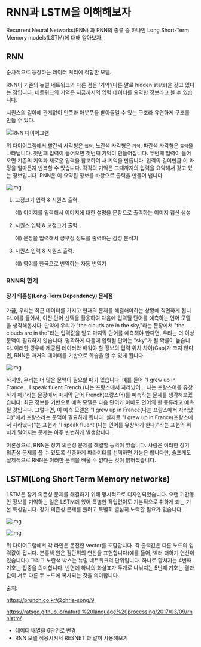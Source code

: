 # RNN과 LSTM을 이해해보자

Recurrent Neural Networks(RNN) 과 RNN의 종류 중 하나인                                         Long Short-Term Memory models(LSTM)에 대해 알아보자.

## RNN

순차적으로 등장하는 데이터 처리에 적합한 모델.

RNN이 기존의 뉴럴 네트워크와 다른 점은 ‘기억’(다른 말로 hidden state)을 갖고 있다는 점입니다. 네트워크의 기억은 지금까지의 입력 데이터를 요약한 정보라고 볼 수 있습니다.

시퀀스의 길이에 관계없이 인풋과 아웃풋을 받아들일 수 있는 구조라 유연하게 구조를 만들 수 있다.

![RNN 다이어그램](https://files.slack.com/files-pri/T25783BPY-F6YUKQKCP/rnn-diagram.png?pub_secret=9e9b7d3f1e)

위 다이어그램에서 빨간색 사각형은 `입력`, 노란색 사각형은 `기억`, 파란색 사각형은 `출력`을 나타냅니다. 첫번째 입력이 들어오면 첫번째 기억이 만들어집니다. 두번째 입력이 들어오면 기존의 기억과 새로운 입력을 참고하여 새 기억을 만듭니다. 입력의 길이만큼 이 과정을 얼마든지 반복할 수 있습니다. 각각의 기억은 그때까지의 입력을 요약해서 갖고 있는 정보입니다. RNN은 이 요약된 정보를 바탕으로 출력을 만들어 냅니다.



![img](http://i.imgur.com/Q8zv6TQ.png)

1. 고정크기 입력 & 시퀀스 출력. 

   예) 이미지를 입력해서 이미지에 대한 설명을 문장으로 출력하는 이미지 캡션 생성

2. 시퀀스 입력 & 고정크기 출력. 

   예) 문장을 입력해서 긍부정 정도를 출력하는 감성 분석기

3. 시퀀스 입력 & 시퀀스 출력.

   예) 영어를 한국으로 번역하는 자동 번역기

### RNN의 한계

#### 장기 의존성(Long-Term Dependency) 문제점

가끔, 우리는 최근 데이터를 가지고 현재의 문제를 해결해야하는 상황에 직면하게 됩니다. 예를 들어서, 이전 단어 선택을 활용하여 다음에 입력될 단어를 예측하는 언어 모델을 생각해봅시다. 만약에 우리가 "the clouds are in the sky,"라는 문장에서 "the clouds are in the"라는 입력값을 받고 마지막 단어를 예측해야 한다면, 우리는 더 이상 문맥이 필요하지 않습니다. 명확하게 다음에 입력될 단어는 "sky"가 될 확률이 높습니다. 이러한 경우에 제공된 데이터와 배워야 할 정보의 입력 위치 차이(Gap)가 크지 않다면, RNN은 과거의 데이터를 기반으로 학습을 할 수 있게 됩니다.

![img](https://t1.daumcdn.net/thumb/R1280x0/?fname=http://t1.daumcdn.net/brunch/service/user/IgT/image/4mQRpbvw6CfP7BPmEDwaGouueEs.png)

 하지만, 우리는 더 많은 문맥이 필요할 때가 있습니다. 예를 들어 "I grew up in France... I speak fluent French.(나는 프랑스에서 자라났어... 나는 프랑스어를 유창하게 해)"라는 문장에서 마지막 단어 French(프랑스어)를 예측하는 문제를 생각해보겠습니다. 최근 정보를 기반으로 예측 모델은 다음 단어가 아마도 언어의 한 종류라고 예측될 것입니다. 그렇다면, 이 예측 모델은 "I grew up in France(나는 프랑스에서 자라났다)"에서 프랑스라는 문맥이 필요하게 됩니다. 실제로 "I grew up in France(프랑스에서 자라났다)"는 표현과 "I speak fluent (나는 언어를 유창하게 한다)"라는 표현의 위치가 멀어지는 문제는 아주 빈번하게 발생합니다.

이론상으로, RNN은 장기 의존성 문제를 해결할 능력이 있습니다. 사람은 이러한 장기 의존성 문제를 풀 수 있도록 신중하게 파라미터를 선택하면 가능은 합니다만, 슬프게도 실제적으로 RNN은 이러한 문맥을 배울 수 없다는 것이 밝혀졌습니다. 

## LSTM(Long Short Term Memory networks)

 LSTM은 장기 의존성 문제를 해결하기 위해 명시적으로 디자인되었습니다. 오랜 기간동안 정보를 기억하는 일은 LSTM에 있어 특별한 작업없이도 기본적으로 취하게 되는 기본 특성입니다. 장기 의존성 문제를 풀려고 특별히 열심히 노력할 필요가 없습니다.

![img](https://t1.daumcdn.net/thumb/R1280x0/?fname=http://t1.daumcdn.net/brunch/service/user/IgT/image/I0UJ8f2U5ePsX3LU-kJS--yIarU.png)



![img](https://t1.daumcdn.net/thumb/R1280x0/?fname=http://t1.daumcdn.net/brunch/service/user/IgT/image/g-NiohVI_BwATq4Uvt7gBPv4IWs.png)

 위 다이어그램에서 각 라인은 온전한 vector를 포함합니다. 각 출력값은 다른 노드의 입력값이 됩니다. 분홍색 원은 점단위의 연산을 표현합니다(예를 들어, 벡터 더하기 연산이 있습니다.) 그리고 노란색 박스는 뉴럴 네트워크의 단위입니다. 하나로 합쳐지는 4번째 기호는 집중을 의미합니다. 반면에 하나의 화살표가 두개로 나눠지는 5번째 기호는 결과값이 서로 다른 두 노드에 복사되는 것을 의미합니다.





출처:

https://brunch.co.kr/@chris-song/9

https://ratsgo.github.io/natural%20language%20processing/2017/03/09/rnnlstm/



- 데이터 배열을 6단위로 변경
- RNN 모델 적용시켜서 RESNET 과 같이 사용해보기